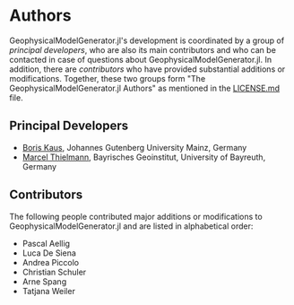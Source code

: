 # Authors

GeophysicalModelGenerator.jl's development is coordinated by a group of *principal developers*,
who are also its main contributors and who can be contacted in case of
questions about GeophysicalModelGenerator.jl. In addition, there are *contributors* who have
provided substantial additions or modifications. Together, these two groups form
"The GeophysicalModelGenerator.jl Authors" as mentioned in the [LICENSE.md](LICENSE.md) file.

## Principal Developers
* [Boris Kaus](https://www.geosciences.uni-mainz.de/geophysics-and-geodynamics/team/univ-prof-dr-boris-kaus/),
  Johannes Gutenberg University Mainz, Germany
* [Marcel Thielmann](https://www.staff.uni-bayreuth.de/~bt303651/),
  Bayrisches Geoinstitut, University of Bayreuth, Germany


## Contributors
The following people contributed major additions or modifications to GeophysicalModelGenerator.jl and
are listed in alphabetical order:

* Pascal Aellig
* Luca De Siena
* Andrea Piccolo
* Christian Schuler
* Arne Spang
* Tatjana Weiler
